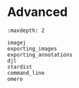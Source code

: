 # Advanced

```{toctree}
:maxdepth: 2

imagej
exporting_images
exporting_annotations
djl
stardist
command_line
omero
```
